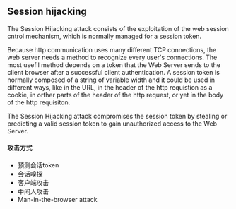 ## Session hijacking

The Session Hijacking attack consists of the exploitation of the web session cntrol mechanism, which is normally managed for a session token.

Because http communication uses many different TCP connections, the web server needs a method to recognize every user's connections. The most usefil method depends on a token that the Web Server sends to the client browser after a successful client authentication. A session token is normally composed of a string of variable width and it could be used in different ways, like in the URL, in the header of the http requistion as a cookie, in orther parts of the header of the http request, or yet in the body of the http requisiton.



The Session Hijacking attack compromises the session token by stealing or predicting a valid session token to gain unauthorized access to the Web Server.



#### 攻击方式

- 预测会话token
- 会话嗅探
- 客户端攻击
- 中间人攻击
- Man-in-the-browser attack


